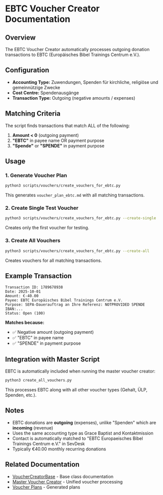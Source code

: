 # EBTC Voucher Creator Documentation

## Overview

The EBTC Voucher Creator automatically processes outgoing donation transactions to EBTC (Europäisches Bibel Trainings Centrum e.V.).

## Configuration

- **Accounting Type:** Zuwendungen, Spenden für kirchliche, religiöse und gemeinnützige Zwecke
- **Cost Centre:** Spendenausgänge
- **Transaction Type:** Outgoing (negative amounts / expenses)

## Matching Criteria

The script finds transactions that match ALL of the following:

1. **Amount < 0** (outgoing payment)
2. **"EBTC"** in payee name OR payment purpose
3. **"Spende"** or **"SPENDE"** in payment purpose

## Usage

### 1. Generate Voucher Plan

```bash
python3 scripts/vouchers/create_vouchers_for_ebtc.py
```

This generates `voucher_plan_ebtc.md` with all matching transactions.

### 2. Create Single Test Voucher

```bash
python3 scripts/vouchers/create_vouchers_for_ebtc.py --create-single
```

Creates only the first voucher for testing.

### 3. Create All Vouchers

```bash
python3 scripts/vouchers/create_vouchers_for_ebtc.py --create-all
```

Creates vouchers for all matching transactions.

## Example Transaction

```
Transaction ID: 1789678938
Date: 2025-10-01
Amount: €-40.00
Payee: EBTC Europäisches Bibel Trainings Centrum e.V.
Purpose: SEPA-Dauerauftrag an Ihre Referenz: NOTPROVIDED SPENDE IBAN:...
Status: Open (100)
```

**Matches because:**
- ✅ Negative amount (outgoing payment)
- ✅ "EBTC" in payee name
- ✅ "SPENDE" in payment purpose

## Integration with Master Script

EBTC is automatically included when running the master voucher creator:

```bash
python3 create_all_vouchers.py
```

This processes EBTC along with all other voucher types (Gehalt, ÜLP, Spenden, etc.).

## Notes

- EBTC donations are **outgoing** (expenses), unlike "Spenden" which are **incoming** (revenue)
- Uses the same accounting type as Grace Baptist and Kontaktmission
- Contact is automatically matched to "EBTC Europaeisches Bibel Trainings Centrum e.V." in SevDesk
- Typically €40.00 monthly recurring donations

## Related Documentation

- [VoucherCreatorBase](../src/vouchers/voucher_creator_base.py) - Base class documentation
- [Master Voucher Creator](MASTER_VOUCHER_CREATOR_DOCS.md) - Unified voucher processing
- [Voucher Plans](../voucher_plan_ebtc.md) - Generated plans
